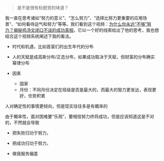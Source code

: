 >是不是很有标题党的味道？

我一直在思考诸如“努力的意义”、“怎么努力”、“选择比努力更重要的应用场景”、“如何看待运气和努力”等等。我们看到这个视频：[为什么你永远“不够”努力？揭秘鸡汤文闭口不谈的成功真相](https://www.bilibili.com/video/BV1nQ4y1H7RT)，它以一个好的线索给出了他的思考，我也想结合这个视频系统阐述下我的看法。


+ 时代和机遇，比如首富们的出生年代的分布

+ 人的天赋是成高斯分布/正态分布，如果成功取决于天赋，但财富的分布确实幂律分布

+ 因素
	+ 国家
	+ 月份：不同月份决定在班级是否是最大的，而最大的智力更发达，表现更好，优势积累

人对确定性的事情更倾向，但是现实往往多是有概率的

由于概率性，面对困难要“乐观”，要相信努力终将成功，但是应该知道这是不对的，不然就会导致
+ 把失败归功于努力，
+ 把成功归功于努力，

+ 做我服务偏差
